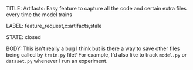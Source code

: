 TITLE:
Artifacts: Easy feature to capture all the code and certain extra files every time the model trains

LABEL:
feature_request,c:artifacts,stale

STATE:
closed

BODY:
This isn't really a bug I think but is there a way to save other files being called by `train.py` file? For example, I'd also like to track `model.py` or `dataset.py` whenever I run an experiment.


